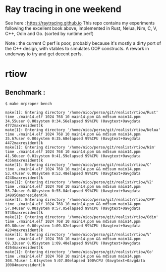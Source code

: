 # Ray tracing in one weekend
See here : https://raytracing.github.io
This repo contains my experiments following the excellent book above,
implemented in Rust, Nelua, Nim, C, V, C++, Odin and Go. (sorted by runtime perf)

Note : the current C perf is poor, probably because it's mostly a dirty port of the C++ design,
with vtables to simulates OOP constructs. A rework in underway to try and get decent perfs.

# rtiow
Benchmark :
-------------
`$ make mrproper bench`

```
make[1]: Entering directory '/home/nico/perso/git/realist/rtiow/Rust'
time ./main14.elf 1024 768 10 main14.ppm && md5sum main14.ppm
34.55user 0.00system 0:34.56elapsed 99%CPU (0avgtext+0avgdata 4772maxresident)k
make[1]: Entering directory '/home/nico/perso/git/realist/rtiow/Nelua'
time ./main14.elf 1024 768 10 main14.ppm && md5sum main14.ppm
35.67user 0.00system 0:35.68elapsed 99%CPU (0avgtext+0avgdata 4472maxresident)k
make[1]: Entering directory '/home/nico/perso/git/realist/rtiow/Nim'
time ./main14.elf 1024 768 10 main14.ppm && md5sum main14.ppm
41.56user 0.01system 0:41.59elapsed 99%CPU (0avgtext+0avgdata 4356maxresident)k
make[1]: Entering directory '/home/nico/perso/git/realist/rtiow/C'
time ./main14.elf 1024 768 10 main14.ppm && md5sum main14.ppm
53.47user 0.00system 0:53.48elapsed 99%CPU (0avgtext+0avgdata 4248maxresident)k
make[1]: Entering directory '/home/nico/perso/git/realist/rtiow/V2'
time ./main14.elf 1024 768 10 main14.ppm && md5sum main14.ppm
55.74user 0.08system 0:55.84elapsed 99%CPU (0avgtext+0avgdata 249956maxresident)k
make[1]: Entering directory '/home/nico/perso/git/realist/rtiow/CPP'
time ./main14.elf 1024 768 10 main14.ppm && md5sum main14.ppm
57.04user 0.00system 0:57.05elapsed 99%CPU (0avgtext+0avgdata 5748maxresident)k
make[1]: Entering directory '/home/nico/perso/git/realist/rtiow/Odin'
time ./main14.elf 1024 768 10 main14.ppm && md5sum main14.ppm
69.80user 0.00system 1:09.82elapsed 99%CPU (0avgtext+0avgdata 4204maxresident)k
make[1]: Entering directory '/home/nico/perso/git/realist/rtiow/V'
time ./main14.elf 1024 768 10 main14.ppm && md5sum main14.ppm
69.32user 0.05system 1:09.40elapsed 99%CPU (0avgtext+0avgdata 4264maxresident)k
make[1]: Entering directory '/home/nico/perso/git/realist/rtiow/Go'
time ./main14.elf 1024 768 10 main14.ppm && md5sum main14.ppm
308.74user 1.61system 5:07.80elapsed 100%CPU (0avgtext+0avgdata 10084maxresident)k
```
